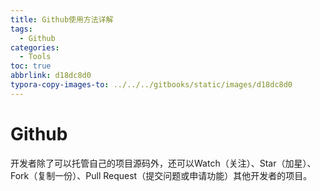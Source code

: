```yaml
---
title: Github使用方法详解
tags:
  - Github
categories:
  - Tools
toc: true
abbrlink: d18dc8d0
typora-copy-images-to: ../../../gitbooks/static/images/d18dc8d0
---
```

# Github

开发者除了可以托管自己的项目源码外，还可以Watch（关注）、Star（加星）、Fork（复制一份）、Pull Request（提交问题或申请功能）其他开发者的项目。 
